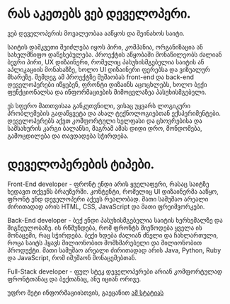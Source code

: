 # რას აკეთებს ვებ დეველოპერი.

ვებ დეველოპერის მოვალეობაა ააწყოს და შეინახოს საიტი.

საიტის დამკვეთი შეიძლება იყოს პირი, კომპანია, ორგანიზაცია ან სახელმწიფო დაწესებულება. პროექტის აწყობაში მონაწილეობს ძალიან ბევრი პირი, UX დიზაინერი, რომელიც პასუხისმგებელია საიტის ან აპლიკაციის მონახაზზე, ხოლო UI დიზაინერი ფერებსა და ვიზუალურ მხარეზე. შემდეგ ამ პროექტზე მუშაობას front-end და back-end დეველოპერები იწყებენ, ფრონტი დიზაინს აცოცხლებს, ხოლო ბექი ფუნქციონალსა და ინფორმაციების მიმოცვლაზეა პასუხისმგებელი.

ეს სფერო მათთვისაა განკუთვნილი, ვისაც უყვარს ლოგიკური პრობლემების გადაწყვეტა და ახალ ტექნოლოგიებთან ექსპერიმენტები. დეველოპერებს აქვთ კომფორტული ხელფასი  და ცხოვრებისა და სამსახურის კარგი ბალანსი, მაგრამ ამას დიდი დრო, მონდომება, გამოცდილება და თავდადება სჭირდება.

# დეველოპერების ტიპები.

Front-End developer - ფრონტ ენდი არის ყველაფერი, რასაც საიტზე ხედავთ თქვენს ბრაუზერში. კონტენტი, რომელიც UI დიზაინერმა ააწყო, ფრონტ ენდ დეველოპერი აქევს რეალობად. მათი სამუშაო არეალი ძირითადად არის HTML, CSS, JavaScript და მათი ფრეიმვორკები.

Back-End developer - ბექ ენდი პასუხისმგებელია საიტის ხერხემალზე და შიგნეულობაზე. ის რწმუნდება, რომ ფრონტს მიეწოდება ყველა ის მონაცემი, რაც სჭირდება. ბექი ხდება ძალიან ძნელი და ჩახლართული, როცა საიტს ჰყავს მილიონობით მომხმარებელი და მილიონობით პროდუქტი. მათი სამუშაო არეალი ძირითადად არის Java, Python, Ruby და JavaScript, რომ იმუშაონ მონაცემებთან.

Full-Stack developer - ფულ სტეკ დეველოპერები არიან კომფორტულად ფრონტთანაც და ბექთანაც, ანუ იციან ორივე.


უფრო მეტი ინფორმაციისთვის, გაეცანით [ამ სტატიას](https://www.udacity.com/blog/2020/12/front-end-vs-back-end-vs-full-stack-web-developers.html)



